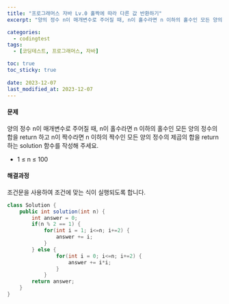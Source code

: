 ```yaml
---
title: "프로그래머스 자바 Lv.0 홀짝에 따라 다른 값 반환하기"
excerpt: "양의 정수 n이 매개변수로 주어질 때, n이 홀수라면 n 이하의 홀수인 모든 양의 정수의 합을 return 하고 n이 짝수라면 n 이하의 짝수인 모든 양의 정수의 제곱의 합을 return 하는 solution 함수를 작성해 주세요."

categories:
  - codingtest
tags:
  - [코딩테스트, 프로그래머스, 자바]

toc: true
toc_sticky: true
 
date: 2023-12-07
last_modified_at: 2023-12-07
---
```


#### 문제
양의 정수 n이 매개변수로 주어질 때, n이 홀수라면 n 이하의 홀수인 모든 양의 정수의 합을 return 하고 n이 짝수라면 n 이하의 짝수인 모든 양의 정수의 제곱의 합을 return 하는 solution 함수를 작성해 주세요.

- 1 ≤ n ≤ 100

#### 해결과정
조건문을 사용하여 조건에 맞는 식이 실행되도록 합니다.

```java
class Solution {
    public int solution(int n) {
        int answer = 0;
        if(n % 2 == 1) {
            for(int i = 1; i<=n; i+=2) {
                answer += i;
            } 
        } else {
                for(int i = 0; i<=n; i+=2) {
                    answer += i*i;
                }
            }
        return answer;
    }
}
```
